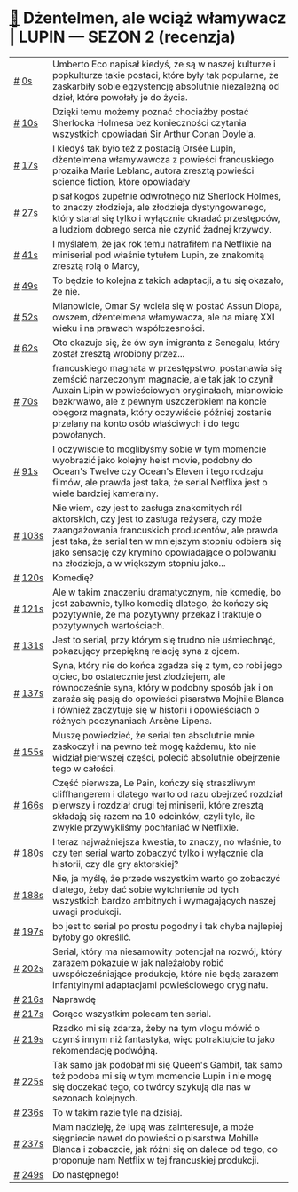 # [🔗](https://www.youtube.com/watch?v=CrdIs14v1Ng) Dżentelmen, ale wciąż włamywacz | LUPIN — SEZON 2 (recenzja)

<table>
    <tr id="t0">
        <td><a href="#t0">#</a>&nbsp;<a href="https://www.youtube.com/watch?v=CrdIs14v1Ng&t=0">0s</a></td>
        <td>Umberto Eco napisał kiedyś, że są w naszej kulturze i popkulturze takie postaci, które były tak popularne, że zaskarbiły sobie egzystencję absolutnie niezależną od dzieł, które powołały je do życia.</td>
    </tr>
    <tr id="t10">
        <td><a href="#t10">#</a>&nbsp;<a href="https://www.youtube.com/watch?v=CrdIs14v1Ng&t=10">10s</a></td>
        <td>Dzięki temu możemy poznać chociażby postać Sherlocka Holmesa bez konieczności czytania wszystkich opowiadań Sir Arthur Conan Doyle'a.</td>
    </tr>
    <tr id="t17">
        <td><a href="#t17">#</a>&nbsp;<a href="https://www.youtube.com/watch?v=CrdIs14v1Ng&t=17">17s</a></td>
        <td>I kiedyś tak było też z postacią Orsée Lupin, dżentelmena włamywawcza z powieści francuskiego prozaika Marie Leblanc, autora zresztą powieści science fiction, które opowiadały</td>
    </tr>
    <tr id="t27">
        <td><a href="#t27">#</a>&nbsp;<a href="https://www.youtube.com/watch?v=CrdIs14v1Ng&t=27">27s</a></td>
        <td>pisał kogoś zupełnie odwrotnego niż Sherlock Holmes, to znaczy złodzieja, ale złodzieja dystyngowanego, który starał się tylko i wyłącznie okradać przestępców, a ludziom dobrego serca nie czynić żadnej krzywdy.</td>
    </tr>
    <tr id="t41">
        <td><a href="#t41">#</a>&nbsp;<a href="https://www.youtube.com/watch?v=CrdIs14v1Ng&t=41">41s</a></td>
        <td>I myślałem, że jak rok temu natrafiłem na Netflixie na miniserial pod właśnie tytułem Lupin, ze znakomitą zresztą rolą o Marcy,</td>
    </tr>
    <tr id="t49">
        <td><a href="#t49">#</a>&nbsp;<a href="https://www.youtube.com/watch?v=CrdIs14v1Ng&t=49">49s</a></td>
        <td>To będzie to kolejna z takich adaptacji, a tu się okazało, że nie.</td>
    </tr>
    <tr id="t52">
        <td><a href="#t52">#</a>&nbsp;<a href="https://www.youtube.com/watch?v=CrdIs14v1Ng&t=52">52s</a></td>
        <td>Mianowicie, Omar Sy wciela się w postać Assun Diopa, owszem, dżentelmena włamywacza, ale na miarę XXI wieku i na prawach współczesności.</td>
    </tr>
    <tr id="t62">
        <td><a href="#t62">#</a>&nbsp;<a href="https://www.youtube.com/watch?v=CrdIs14v1Ng&t=62">62s</a></td>
        <td>Oto okazuje się, że ów syn imigranta z Senegalu, który został zresztą wrobiony przez...</td>
    </tr>
    <tr id="t70">
        <td><a href="#t70">#</a>&nbsp;<a href="https://www.youtube.com/watch?v=CrdIs14v1Ng&t=70">70s</a></td>
        <td>francuskiego magnata w przestępstwo, postanawia się zemścić narzeczonym magnacie, ale tak jak to czynił Auxain Lipin w powieściowych oryginałach, mianowicie bezkrwawo, ale z pewnym uszczerbkiem na koncie obęgorz magnata, który oczywiście później zostanie przelany na konto osób właściwych i do tego powołanych.</td>
    </tr>
    <tr id="t91">
        <td><a href="#t91">#</a>&nbsp;<a href="https://www.youtube.com/watch?v=CrdIs14v1Ng&t=91">91s</a></td>
        <td>I oczywiście to moglibyśmy sobie w tym momencie wyobrazić jako kolejny heist movie, podobny do Ocean's Twelve czy Ocean's Eleven i tego rodzaju filmów, ale prawda jest taka, że serial Netflixa jest o wiele bardziej kameralny.</td>
    </tr>
    <tr id="t103">
        <td><a href="#t103">#</a>&nbsp;<a href="https://www.youtube.com/watch?v=CrdIs14v1Ng&t=103">103s</a></td>
        <td>Nie wiem, czy jest to zasługa znakomitych ról aktorskich, czy jest to zasługa reżysera, czy może zaangażowania francuskich producentów, ale prawda jest taka, że serial ten w mniejszym stopniu odbiera się jako sensację czy krymino opowiadające o polowaniu na złodzieja, a w większym stopniu jako...</td>
    </tr>
    <tr id="t120">
        <td><a href="#t120">#</a>&nbsp;<a href="https://www.youtube.com/watch?v=CrdIs14v1Ng&t=120">120s</a></td>
        <td>Komedię?</td>
    </tr>
    <tr id="t121">
        <td><a href="#t121">#</a>&nbsp;<a href="https://www.youtube.com/watch?v=CrdIs14v1Ng&t=121">121s</a></td>
        <td>Ale w takim znaczeniu dramatycznym, nie komedię, bo jest zabawnie, tylko komedię dlatego, że kończy się pozytywnie, że ma pozytywny przekaz i traktuje o pozytywnych wartościach.</td>
    </tr>
    <tr id="t131">
        <td><a href="#t131">#</a>&nbsp;<a href="https://www.youtube.com/watch?v=CrdIs14v1Ng&t=131">131s</a></td>
        <td>Jest to serial, przy którym się trudno nie uśmiechnąć, pokazujący przepiękną relację syna z ojcem.</td>
    </tr>
    <tr id="t137">
        <td><a href="#t137">#</a>&nbsp;<a href="https://www.youtube.com/watch?v=CrdIs14v1Ng&t=137">137s</a></td>
        <td>Syna, który nie do końca zgadza się z tym, co robi jego ojciec, bo ostatecznie jest złodziejem, ale równocześnie syna, który w podobny sposób jak i on zaraża się pasją do opowieści pisarstwa Mojhile Blanca i również zaczytuje się w historii i opowieściach o różnych poczynaniach Arsène Lipena.</td>
    </tr>
    <tr id="t155">
        <td><a href="#t155">#</a>&nbsp;<a href="https://www.youtube.com/watch?v=CrdIs14v1Ng&t=155">155s</a></td>
        <td>Muszę powiedzieć, że serial ten absolutnie mnie zaskoczył i na pewno też mogę każdemu, kto nie widział pierwszej części, polecić absolutnie obejrzenie tego w całości.</td>
    </tr>
    <tr id="t166">
        <td><a href="#t166">#</a>&nbsp;<a href="https://www.youtube.com/watch?v=CrdIs14v1Ng&t=166">166s</a></td>
        <td>Część pierwsza, Le Pain, kończy się straszliwym cliffhangerem i dlatego warto od razu obejrzeć rozdział pierwszy i rozdział drugi tej miniserii, które zresztą składają się razem na 10 odcinków, czyli tyle, ile zwykle przywykliśmy pochłaniać w Netflixie.</td>
    </tr>
    <tr id="t180">
        <td><a href="#t180">#</a>&nbsp;<a href="https://www.youtube.com/watch?v=CrdIs14v1Ng&t=180">180s</a></td>
        <td>I teraz najważniejsza kwestia, to znaczy, no właśnie, to czy ten serial warto zobaczyć tylko i wyłącznie dla historii, czy dla gry aktorskiej?</td>
    </tr>
    <tr id="t188">
        <td><a href="#t188">#</a>&nbsp;<a href="https://www.youtube.com/watch?v=CrdIs14v1Ng&t=188">188s</a></td>
        <td>Nie, ja myślę, że przede wszystkim warto go zobaczyć dlatego, żeby dać sobie wytchnienie od tych wszystkich bardzo ambitnych i wymagających naszej uwagi produkcji.</td>
    </tr>
    <tr id="t197">
        <td><a href="#t197">#</a>&nbsp;<a href="https://www.youtube.com/watch?v=CrdIs14v1Ng&t=197">197s</a></td>
        <td>bo jest to serial po prostu pogodny i tak chyba najlepiej byłoby go określić.</td>
    </tr>
    <tr id="t202">
        <td><a href="#t202">#</a>&nbsp;<a href="https://www.youtube.com/watch?v=CrdIs14v1Ng&t=202">202s</a></td>
        <td>Serial, który ma niesamowity potencjał na rozwój, który zarazem pokazuje w jak należałoby robić uwspółcześniające produkcje, które nie będą zarazem infantylnymi adaptacjami powieściowego oryginału.</td>
    </tr>
    <tr id="t216">
        <td><a href="#t216">#</a>&nbsp;<a href="https://www.youtube.com/watch?v=CrdIs14v1Ng&t=216">216s</a></td>
        <td>Naprawdę</td>
    </tr>
    <tr id="t217">
        <td><a href="#t217">#</a>&nbsp;<a href="https://www.youtube.com/watch?v=CrdIs14v1Ng&t=217">217s</a></td>
        <td>Gorąco wszystkim polecam ten serial.</td>
    </tr>
    <tr id="t219">
        <td><a href="#t219">#</a>&nbsp;<a href="https://www.youtube.com/watch?v=CrdIs14v1Ng&t=219">219s</a></td>
        <td>Rzadko mi się zdarza, żeby na tym vlogu mówić o czymś innym niż fantastyka, więc potraktujcie to jako rekomendację podwójną.</td>
    </tr>
    <tr id="t225">
        <td><a href="#t225">#</a>&nbsp;<a href="https://www.youtube.com/watch?v=CrdIs14v1Ng&t=225">225s</a></td>
        <td>Tak samo jak podobał mi się Queen's Gambit, tak samo też podoba mi się w tym momencie Lupin i nie mogę się doczekać tego, co twórcy szykują dla nas w sezonach kolejnych.</td>
    </tr>
    <tr id="t236">
        <td><a href="#t236">#</a>&nbsp;<a href="https://www.youtube.com/watch?v=CrdIs14v1Ng&t=236">236s</a></td>
        <td>To w takim razie tyle na dzisiaj.</td>
    </tr>
    <tr id="t237">
        <td><a href="#t237">#</a>&nbsp;<a href="https://www.youtube.com/watch?v=CrdIs14v1Ng&t=237">237s</a></td>
        <td>Mam nadzieję, że lupą was zainteresuje, a może sięgniecie nawet do powieści o pisarstwa Mohille Blanca i zobaczcie, jak różni się on dalece od tego, co proponuje nam Netflix w tej francuskiej produkcji.</td>
    </tr>
    <tr id="t249">
        <td><a href="#t249">#</a>&nbsp;<a href="https://www.youtube.com/watch?v=CrdIs14v1Ng&t=249">249s</a></td>
        <td>Do następnego!</td>
    </tr>
</table>